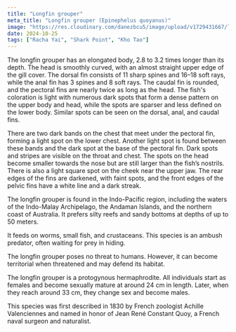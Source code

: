 ```yaml
---
title: "Longfin grouper"
meta_title: "Longfin grouper (Epinephelus quoyanus)"
image: "https://res.cloudinary.com/danezbcu5/image/upload/v1729431667/longfinGrouper_hsz4cm.png"
date: 2024-10-25
tags: ["Racha Yai", "Shark Point", "Kho Tao"]
---
```


The longfin grouper has an elongated body, 2.8 to 3.2 times longer than its depth. The head is smoothly curved, with an almost straight upper edge of the gill cover. The dorsal fin consists of 11 sharp spines and 16–18 soft rays, while the anal fin has 3 spines and 8 soft rays. The caudal fin is rounded, and the pectoral fins are nearly twice as long as the head. The fish's coloration is light with numerous dark spots that form a dense pattern on the upper body and head, while the spots are sparser and less defined on the lower body. Similar spots can be seen on the dorsal, anal, and caudal fins.

There are two dark bands on the chest that meet under the pectoral fin, forming a light spot on the lower chest. Another light spot is found between these bands and the dark spot at the base of the pectoral fin. Dark spots and stripes are visible on the throat and chest. The spots on the head become smaller towards the nose but are still larger than the fish’s nostrils. There is also a light square spot on the cheek near the upper jaw. The rear edges of the fins are darkened, with faint spots, and the front edges of the pelvic fins have a white line and a dark streak.

The longfin grouper is found in the Indo-Pacific region, including the waters of the Indo-Malay Archipelago, the Andaman Islands, and the northern coast of Australia. It prefers silty reefs and sandy bottoms at depths of up to 50 meters.

It feeds on worms, small fish, and crustaceans. This species is an ambush predator, often waiting for prey in hiding.

The longfin grouper poses no threat to humans. However, it can become territorial when threatened and may defend its habitat.

The longfin grouper is a protogynous hermaphrodite. All individuals start as females and become sexually mature at around 24 cm in length. Later, when they reach around 33 cm, they change sex and become males.

This species was first described in 1830 by French zoologist Achille Valenciennes and named in honor of Jean René Constant Quoy, a French naval surgeon and naturalist.
